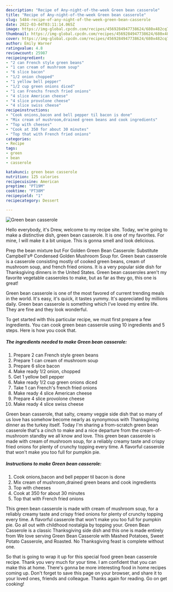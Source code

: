 ```yaml
---
description: "Recipe of Any-night-of-the-week Green bean casserole"
title: "Recipe of Any-night-of-the-week Green bean casserole"
slug: 5484-recipe-of-any-night-of-the-week-green-bean-casserole
date: 2022-03-04T03:11:14.065Z
image: https://img-global.cpcdn.com/recipes/4569284947738624/680x482cq70/green-bean-casserole-recipe-main-photo.jpg
thumbnail: https://img-global.cpcdn.com/recipes/4569284947738624/680x482cq70/green-bean-casserole-recipe-main-photo.jpg
cover: https://img-global.cpcdn.com/recipes/4569284947738624/680x482cq70/green-bean-casserole-recipe-main-photo.jpg
author: Emily Warner
ratingvalue: 4.8
reviewcount: 25987
recipeingredient:
- "2 can French style green beans"
- "1 can cream of mushroom soup"
- "6 slice bacon"
- "1/2 onion chopped"
- "1 yellow bell pepper"
- "1/2 cup green onions diced"
- "1 can Frenchs french fried onions"
- "4 slice American cheese"
- "4 slice provolone cheese"
- "4 slice swiss cheese"
recipeinstructions:
- "Cook onions,bacon and bell pepper til bacon is done"
- "Mix cream of mushroom,drained green beans and cook ingredients"
- "Top with cheeses"
- "Cook at 350 for about 30 minutes"
- "Top that with French fried onions"
categories:
- Recipe
tags:
- green
- bean
- casserole

katakunci: green bean casserole 
nutrition: 125 calories
recipecuisine: American
preptime: "PT19M"
cooktime: "PT38M"
recipeyield: "1"
recipecategory: Dessert

---
```



![Green bean casserole](https://img-global.cpcdn.com/recipes/4569284947738624/680x482cq70/green-bean-casserole-recipe-main-photo.jpg)

Hello everybody, it's Drew, welcome to my recipe site. Today, we're going to make a distinctive dish, green bean casserole. It is one of my favorites. For mine, I will make it a bit unique. This is gonna smell and look delicious.

Prep the bean mixture but For Golden Green Bean Casserole: Substitute Campbell&#39;s® Condensed Golden Mushroom Soup for. Green bean casserole is a casserole consisting mostly of cooked green beans, cream of mushroom soup, and french fried onions. It is a very popular side dish for Thanksgiving dinners in the United States. Green bean casseroles aren&#39;t my favorite vegetable casseroles to make, but as far as they go, this one is great!

Green bean casserole is one of the most favored of current trending meals in the world. It's easy, it's quick, it tastes yummy. It's appreciated by millions daily. Green bean casserole is something which I've loved my entire life. They are fine and they look wonderful.


To get started with this particular recipe, we must first prepare a few ingredients. You can cook green bean casserole using 10 ingredients and 5 steps. Here is how you cook that.

<!--inarticleads1-->

##### The ingredients needed to make Green bean casserole:

1. Prepare 2 can French style green beans
1. Prepare 1 can cream of mushroom soup
1. Prepare 6 slice bacon
1. Make ready 1/2 onion, chopped
1. Get 1 yellow bell pepper
1. Make ready 1/2 cup green onions diced
1. Take 1 can French&#39;s french fried onions
1. Make ready 4 slice American cheese
1. Prepare 4 slice provolone cheese
1. Make ready 4 slice swiss cheese


Green bean casserole, that salty, creamy veggie side dish that so many of us love has somehow become nearly as synonymous with Thanksgiving dinner as the turkey itself. Today I&#39;m sharing a from-scratch green bean casserole that&#39;s a cinch to make and a nice departure from the cream-of-mushroom standby we all know and love. This green bean casserole is made with cream of mushroom soup, for a reliably creamy taste and crispy fried onions for plenty of crunchy topping every time. A flavorful casserole that won&#39;t make you too full for pumpkin pie. 

<!--inarticleads2-->

##### Instructions to make Green bean casserole:

1. Cook onions,bacon and bell pepper til bacon is done
1. Mix cream of mushroom,drained green beans and cook ingredients
1. Top with cheeses
1. Cook at 350 for about 30 minutes
1. Top that with French fried onions


This green bean casserole is made with cream of mushroom soup, for a reliably creamy taste and crispy fried onions for plenty of crunchy topping every time. A flavorful casserole that won&#39;t make you too full for pumpkin pie. Go all out with childhood nostalgia by topping your. Green Bean Casserole is a classic Thanksgiving side dish and this one is made entirely from We love serving Green Bean Casserole with Mashed Potatoes, Sweet Potato Casserole, and Roasted. No Thanksgiving feast is complete without one. 

So that is going to wrap it up for this special food green bean casserole recipe. Thank you very much for your time. I am confident that you can make this at home. There's gonna be more interesting food in home recipes coming up. Don't forget to save this page on your browser, and share it to your loved ones, friends and colleague. Thanks again for reading. Go on get cooking!
